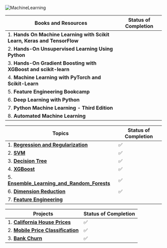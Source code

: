

![MachineLearning](https://github.com/ThinamXx/300Days__MachineLearningDeepLearning/blob/main/Images/ML.jpg)

| Books and Resources | Status of Completion |
| ----- | -----|
| 1. **Hands On Machine Learning with Scikit Learn, Keras and TensorFlow** | |
| 2. **Hands-On Unsupervised Learning Using Python** | |
| 3. **Hands-On Gradient Boosting with XGBoost and scikit-learn** | |
| 4. **Machine Learning with PyTorch and Scikit-Learn** | |
| 5. **Feature Engineering Bookcamp** | |
| 6. **Deep Learning with Python** | |
| 7. **Python Machine Learning - Third Edition** | |
| 8. **Automated Machine Learning** | |




| Topics | Status of Completion |
| ----- | -----|
| 1. [**Regression and Regularization**](https://github.com/andysingal/machining-learning/blob/main/Training_Models_Regularization.ipynb) | :white_check_mark: |
| 2. [**SVM**](https://github.com/andysingal/machining-learning/blob/main/SVM.ipynb) | :white_check_mark: |
| 3. [**Decision Tree**](https://github.com/andysingal/machining-learning/blob/main/Decision_Tree.ipynb) | :white_check_mark: |
| 4. [**XGBoost**](https://github.com/andysingal/xgboost/blob/main/xgboost.ipynb) | :white_check_mark: |
| 5. [**Ensemble_Learning_and_Random_Forests**](https://github.com/andysingal/machine-learning/blob/main/Ensemble_Learning_and_Random_Forests.ipynb) | :white_check_mark: |
| 6. [**Dimension Reduction**](https://github.com/andysingal/machine-learning/tree/main/Dimension_Reduction) |:white_check_mark: |
| 7. [**Feature Engineering**](https://github.com/andysingal/machine-learning/tree/main/Feature_Engineering) ||


| Projects | Status of Completion |
| ----- | -----|
| 1. [**California House Prices**](https://github.com/andysingal/CaliforniaHousing_Prices) | :white_check_mark: |
| 2. [**Mobile Price Classification**](https://github.com/andysingal/mobile-classification) | :white_check_mark: |
| 3. [**Bank Churn**](https://github.com/andysingal/Churn-classification) | :white_check_mark: |
